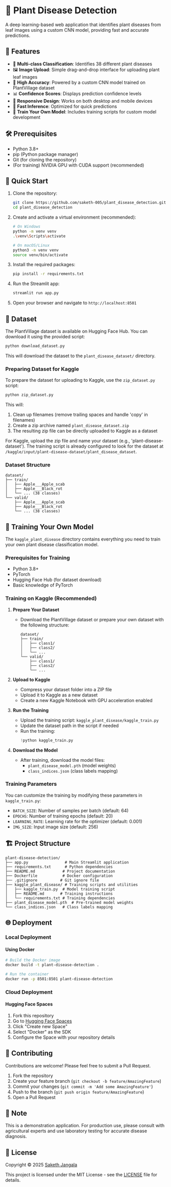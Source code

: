 # 🌿 Plant Disease Detection

A deep learning-based web application that identifies plant diseases from leaf images using a custom CNN model, providing fast and accurate predictions.

## 🚀 Features

- 🌱 **Multi-class Classification**: Identifies 38 different plant diseases
- 🖼️ **Image Upload**: Simple drag-and-drop interface for uploading plant leaf images
- 🎯 **High Accuracy**: Powered by a custom CNN model trained on PlantVillage dataset
- 📊 **Confidence Scores**: Displays prediction confidence levels
- 📱 **Responsive Design**: Works on both desktop and mobile devices
- 🚀 **Fast Inference**: Optimized for quick predictions
- 🧠 **Train Your Own Model**: Includes training scripts for custom model development

## 🛠️ Prerequisites

- Python 3.8+
- pip (Python package manager)
- Git (for cloning the repository)
- (For training) NVIDIA GPU with CUDA support (recommended)

## 🚀 Quick Start

1. Clone the repository:
   ```bash
   git clone https://github.com/saketh-005/plant_disease_detection.git
   cd plant_disease_detection
   ```

2. Create and activate a virtual environment (recommended):
   ```bash
   # On Windows
   python -m venv venv
   .\venv\Scripts\activate
   
   # On macOS/Linux
   python3 -m venv venv
   source venv/bin/activate
   ```

3. Install the required packages:
   ```bash
   pip install -r requirements.txt
   ```

4. Run the Streamlit app:
   ```bash
   streamlit run app.py
   ```

5. Open your browser and navigate to `http://localhost:8501`

## 🌱 Dataset

The PlantVillage dataset is available on Hugging Face Hub. You can download it using the provided script:

```bash
python download_dataset.py
```

This will download the dataset to the `plant_disease_dataset/` directory.

### Preparing Dataset for Kaggle

To prepare the dataset for uploading to Kaggle, use the `zip_dataset.py` script:

```bash
python zip_dataset.py
```

This will:
1. Clean up filenames (remove trailing spaces and handle 'copy' in filenames)
2. Create a zip archive named `plant_disease_dataset.zip`
3. The resulting zip file can be directly uploaded to Kaggle as a dataset

For Kaggle, upload the zip file and name your dataset (e.g., 'plant-disease-dataset'). The training script is already configured to look for the dataset at `/kaggle/input/plant-disease-dataset/plant_disease_dataset`.

### Dataset Structure

```
dataset/
├── train/
│   ├── Apple___Apple_scab
│   ├── Apple___Black_rot
│   └── ... (38 classes)
└── valid/
    ├── Apple___Apple_scab
    ├── Apple___Black_rot
    └── ... (38 classes)
```

## 🧠 Training Your Own Model

The `kaggle_plant_disease` directory contains everything you need to train your own plant disease classification model.

### Prerequisites for Training
- Python 3.8+
- PyTorch
- Hugging Face Hub (for dataset download)
- Basic knowledge of PyTorch

### Training on Kaggle (Recommended)

1. **Prepare Your Dataset**
   - Download the PlantVillage dataset or prepare your own dataset with the following structure:
     ```
     dataset/
     ├── train/
     │   ├── class1/
     │   ├── class2/
     │   └── ...
     └── valid/
         ├── class1/
         ├── class2/
         └── ...
     ```

2. **Upload to Kaggle**
   - Compress your dataset folder into a ZIP file
   - Upload it to Kaggle as a new dataset
   - Create a new Kaggle Notebook with GPU acceleration enabled

3. **Run the Training**
   - Upload the training script: `kaggle_plant_disease/kaggle_train.py`
   - Update the dataset path in the script if needed
   - Run the training:
     ```python
     !python kaggle_train.py
     ```

4. **Download the Model**
   - After training, download the model files:
     - `plant_disease_model.pth` (model weights)
     - `class_indices.json` (class labels mapping)

### Training Parameters
You can customize the training by modifying these parameters in `kaggle_train.py`:
- `BATCH_SIZE`: Number of samples per batch (default: 64)
- `EPOCHS`: Number of training epochs (default: 20)
- `LEARNING_RATE`: Learning rate for the optimizer (default: 0.001)
- `IMG_SIZE`: Input image size (default: 256)

## 🏗️ Project Structure

```
plant-disease-detection/
├── app.py                # Main Streamlit application
├── requirements.txt      # Python dependencies
├── README.md            # Project documentation
├── Dockerfile           # Docker configuration
├── .gitignore          # Git ignore file
├── kaggle_plant_disease/ # Training scripts and utilities
│   ├── kaggle_train.py  # Model training script
│   ├── README.md       # Training instructions
│   └── requirements.txt # Training dependencies
├── plant_disease_model.pth  # Pre-trained model weights
└── class_indices.json   # Class labels mapping
```

## 🌐 Deployment

### Local Deployment

#### Using Docker
```bash
# Build the Docker image
docker build -t plant-disease-detection .

# Run the container
docker run -p 8501:8501 plant-disease-detection
```

### Cloud Deployment

#### Hugging Face Spaces
1. Fork this repository
2. Go to [Hugging Face Spaces](https://huggingface.co/spaces)
3. Click "Create new Space"
4. Select "Docker" as the SDK
5. Configure the Space with your repository details

## 🤝 Contributing

Contributions are welcome! Please feel free to submit a Pull Request.

1. Fork the repository
2. Create your feature branch (`git checkout -b feature/AmazingFeature`)
3. Commit your changes (`git commit -m 'Add some AmazingFeature'`)
4. Push to the branch (`git push origin feature/AmazingFeature`)
5. Open a Pull Request

## 📝 Note

This is a demonstration application. For production use, please consult with agricultural experts and use laboratory testing for accurate disease diagnosis.

## 📄 License

Copyright © 2025 [Saketh Jangala](https://github.com/saketh-005)

This project is licensed under the MIT License - see the [LICENSE](LICENSE) file for details.
